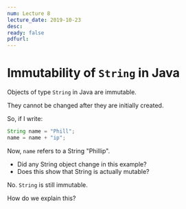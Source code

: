 ```yaml
---
num: Lecture 8
lecture_date: 2019-10-23
desc:
ready: false
pdfurl:
---
```


# Immutability of `String` in Java

Objects of type `String` in Java are immutable.

They cannot be changed after they are initially created.

So, if I write:

```java
String name = "Phill";
name = name + "ip";
```

Now, `name` refers to a String "Phillip".

* Did any String object change in this example?
* Does this show that String is actually mutable?

No.  `String` is still immutable.

How do we explain this?
